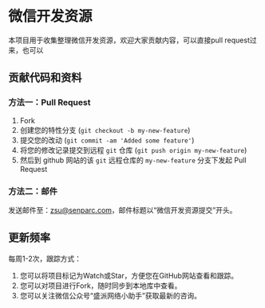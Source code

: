 微信开发资源
=============

本项目用于收集整理微信开发资源，欢迎大家贡献内容，可以直接pull request过来，也可以


## 贡献代码和资料

### 方法一：Pull Request

1. Fork
2. 创建您的特性分支 (`git checkout -b my-new-feature`)
3. 提交您的改动 (`git commit -am 'Added some feature'`)
4. 将您的修改记录提交到远程 `git` 仓库 (`git push origin my-new-feature`)
5. 然后到 github 网站的该 `git` 远程仓库的 `my-new-feature` 分支下发起 Pull Request

### 方法二：邮件
发送邮件至：zsu@senparc.com，邮件标题以“微信开发资源提交”开头。


## 更新频率
每周1-2次，跟踪方式：
1. 您可以将项目标记为Watch或Star，方便您在GitHub网站查看和跟踪。
2. 您可以对项目进行Fork，随时同步到本地库中查看。
3. 您可以关注微信公众号“盛派网络小助手”获取最新的咨询。